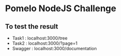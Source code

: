 # Pomelo NodeJS Challenge
 ## To test the result
 
 - Task1 : localhost:3000/tree
 - Task2 : localhost:3000/?page=1
 - Swagger : localhost:3000/documentation

